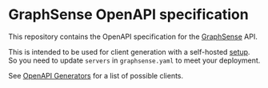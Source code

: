 # GraphSense OpenAPI specification

This repository contains the OpenAPI specification for the [GraphSense](https://www.graphsense.info) API.

This is intended to be used for client generation with a self-hosted [setup](/graphsense/graphsense-setup). So you need to update `servers` in `graphsense.yaml` to meet your deployment. 

See [OpenAPI Generators](https://openapi-generator.tech/docs/generators) for a list of possible clients.

